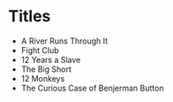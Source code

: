 # Titles

- A River Runs Through It
- Fight Club
- 12 Years a Slave
- The Big Short
- 12 Monkeys
- The Curious Case of Benjerman Button
